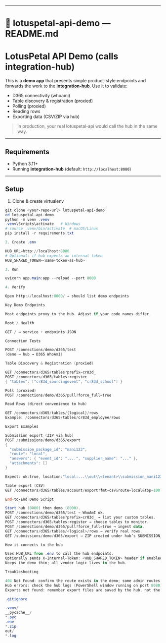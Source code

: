 
---

# 📗 lotuspetal-api-demo — README.md

# LotusPetal API Demo (calls integration-hub)

This is a **demo app** that presents simple product-style endpoints and forwards the work to the **integration-hub**. Use it to validate:
- D365 connectivity (whoami)
- Table discovery & registration (proxied)
- Polling (proxied)
- Reading rows
- Exporting data (CSV/ZIP via hub)

> In production, your real lotuspetal-api would call the hub in the same way.

---

## Requirements

- Python 3.11+
- Running **integration-hub** (default: `http://localhost:8080`)

---

## Setup

1) Clone & create virtualenv
```powershell
git clone <your-repo-url> lotuspetal-api-demo
cd lotuspetal-api-demo
python -m venv .venv
.venv\Scripts\activate   # Windows
# source .venv/bin/activate  # macOS/Linux
pip install -r requirements.txt

2. Create .env

HUB_URL=http://localhost:8080
# Optional: if hub expects an internal token
HUB_SHARED_TOKEN=<same-token-as-hub>

3. Run

uvicorn app.main:app --reload --port 8000

4. Verify

Open http://localhost:8000/ → should list demo endpoints

Key Demo Endpoints

Most endpoints proxy to the hub. Adjust if your code names differ.

Root / Health

GET / → service + endpoints JSON

Connection Tests

POST /connections/demo/d365/test
(demo → hub → D365 WhoAmI)

Table Discovery & Registration (proxied)

GET /connectors/d365/tables?prefix=cr83d_
POST /connectors/d365/tables:register
{ "tables": ["cr83d_sourcingevent", "cr83d_school"] }

Poll (proxied)
POST /connections/demo/d365/pull?force_full=true

Read Rows (direct convenience to hub)

GET /connectors/d365/tables/{logical}/rows
Example: /connectors/d365/tables/cr83d_employee/rows

Export Examples

Submission export (ZIP via hub)
POST /submissions/demo/d365/export
{
  "submission_package_id": "mani123",
  "route": "local",
  "answers": { "event_id": "....", "supplier_name": "..." },
  "attachments": []
}

Expect: ok:true, location:"local:...\\out\\<tenant>\\submission_mani123.zip"

Table export (CSV)
GET /connectors/d365/tables/account/export?fmt=csv&route=local&top=100

End-to-End Demo Script

Start hub (8080) then demo (8000).
POST /connections/demo/d365/test → WhoAmI ok.
GET /connectors/d365/tables?prefix=cr83d_ → list your custom tables.
POST /connectors/d365/tables:register → choose tables to monitor.
POST /connections/demo/d365/pull?force_full=true → ingest data.
GET /connectors/d365/tables/<logical>/rows → verify real rows.
GET /submissions/demo/d365/export → ZIP created under hub’s SUBMISSION_DIR.

How it connects to the hub

Uses HUB_URL from .env to call the hub endpoints.
Optionally sends X-Internal-Token: <HUB_SHARED_TOKEN> header if enabled.
Keeps the demo thin; all vendor logic lives in the hub.

Troubleshooting

404 Not Found: confirm the route exists in the demo; some admin routes only exist on the hub (8080).
Hub errors: check the hub logs (PowerShell window running on port 8080).
Exports not found: remember export files are saved by the hub, not the demo; check hub’s SUBMISSION_DIR.

.gitignore

.venv/
__pycache__/
*.pyc
.env
*.zip
out/
*.log
